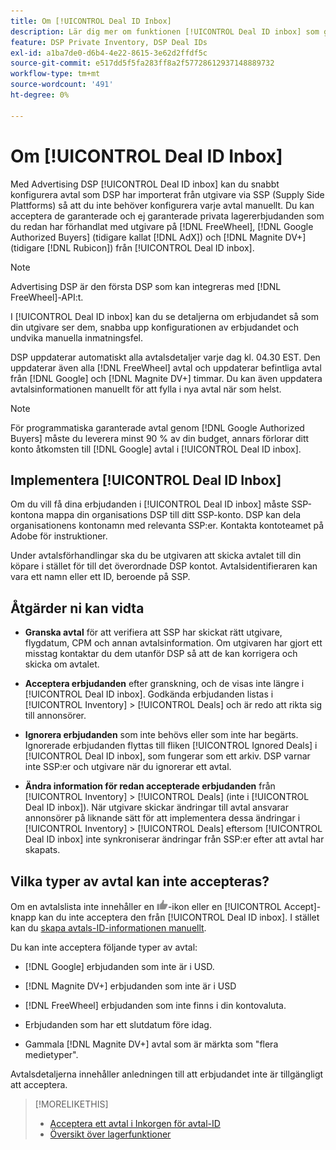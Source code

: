 ```yaml
---
title: Om [!UICONTROL Deal ID Inbox]
description: Lär dig mer om funktionen [!UICONTROL Deal ID inbox] som gör att du kan acceptera privata avtal som du redan har förhandlat med utgivare  [!DNL FreeWheel], [!DNL Google Authorized Buyers]  (tidigare kallad  [!DNL AdX]), and [!DNL Magnite DV+] (tidigare  [!DNL Rubicon]).
feature: DSP Private Inventory, DSP Deal IDs
exl-id: a1ba7de0-d6b4-4e22-8615-3e62d2ffdf5c
source-git-commit: e517dd5f5fa283ff8a2f57728612937148889732
workflow-type: tm+mt
source-wordcount: '491'
ht-degree: 0%

---
```


# Om [!UICONTROL Deal ID Inbox]

Med Advertising DSP [!UICONTROL Deal ID inbox] kan du snabbt konfigurera avtal som DSP har importerat från utgivare via SSP (Supply Side Plattforms) så att du inte behöver konfigurera varje avtal manuellt. Du kan acceptera de garanterade och ej garanterade privata lagererbjudanden som du redan har förhandlat med utgivare på [!DNL FreeWheel], [!DNL Google Authorized Buyers] (tidigare kallat [!DNL AdX]) och [!DNL Magnite DV+] (tidigare [!DNL Rubicon]) från [!UICONTROL Deal ID inbox].

>[!NOTE]
>
>Advertising DSP är den första DSP som kan integreras med [!DNL FreeWheel]-API:t.

I [!UICONTROL Deal ID inbox] kan du se detaljerna om erbjudandet så som din utgivare ser dem, snabba upp konfigurationen av erbjudandet och undvika manuella inmatningsfel.

<!-- 
Accepting a deal automatically pre-populates a new Deal ID record with details from the publisher, and you need to enter only the publisher [always? or just in some cases?], the media type, who can access the deal, and any attribute labels to apply to the deal so it's easy to find. [Are labels a dimension you can report on?]

For each available deal, you can review the deal details sent directly from the publisher. Some deals are grouped as proposals (packages), and you can see the individual deal details by reviewing the deal.

You can accept any available deal or move an incorrect deal to the Ignored Deals tab. You can also un-ignore deals, which moves them back to the New Deals tab so you can potentially accept them.

For each deal, you can select one publisher and one media type (Desktop Video, Mobile Video, Connected TV, Display, or Audio), and you can share the deal with specific advertisers and with all advertisers for a specific account.
 -->

DSP uppdaterar automatiskt alla avtalsdetaljer varje dag kl. 04.30 EST. Den uppdaterar även alla [!DNL FreeWheel] avtal och uppdaterar befintliga avtal från [!DNL Google] och [!DNL Magnite DV+] timmar. Du kan även uppdatera avtalsinformationen manuellt för att fylla i nya avtal när som helst.

<!-- MC: I'm not sure where I got the following. Is this currently true? -->
>[!NOTE]
>
>För programmatiska garanterade avtal genom [!DNL Google Authorized Buyers] måste du leverera minst 90 % av din budget, annars förlorar ditt konto åtkomsten till [!DNL Google] avtal i [!UICONTROL Deal ID inbox].

## Implementera [!UICONTROL Deal ID Inbox]

Om du vill få dina erbjudanden i [!UICONTROL Deal ID inbox] måste SSP-kontona mappa din organisations DSP till ditt SSP-konto. DSP kan dela organisationens kontonamn med relevanta SSP:er. Kontakta kontoteamet på Adobe för instruktioner.

Under avtalsförhandlingar ska du be utgivaren att skicka avtalet till din köpare i stället för till det överordnade DSP kontot. Avtalsidentifieraren kan vara ett namn eller ett ID, beroende på SSP.

## Åtgärder ni kan vidta

* **Granska avtal** för att verifiera att SSP har skickat rätt utgivare, flygdatum, CPM och annan avtalsinformation. Om utgivaren har gjort ett misstag kontaktar du dem utanför DSP så att de kan korrigera och skicka om avtalet.

* **Acceptera erbjudanden** efter granskning, och de visas inte längre i [!UICONTROL Deal ID inbox]. Godkända erbjudanden listas i [!UICONTROL Inventory] > [!UICONTROL Deals] och är redo att rikta sig till annonsörer.

* **Ignorera erbjudanden** som inte behövs eller som inte har begärts. Ignorerade erbjudanden flyttas till fliken [!UICONTROL Ignored Deals] i [!UICONTROL Deal ID inbox], som fungerar som ett arkiv. DSP varnar inte SSP:er och utgivare när du ignorerar ett avtal.

* **Ändra information för redan accepterade erbjudanden** från [!UICONTROL Inventory] > [!UICONTROL Deals] (inte i [!UICONTROL Deal ID inbox]). När utgivare skickar ändringar till avtal ansvarar annonsörer på liknande sätt för att implementera dessa ändringar i [!UICONTROL Inventory] > [!UICONTROL Deals] eftersom [!UICONTROL Deal ID inbox] inte synkroniserar ändringar från SSP:er efter att avtal har skapats.

## Vilka typer av avtal kan inte accepteras?

Om en avtalslista inte innehåller en ![Acceptera](/help/dsp/assets/accept.png)-ikon eller en [!UICONTROL Accept]-knapp kan du inte acceptera den från [!UICONTROL Deal ID inbox]. I stället kan du [skapa avtals-ID-informationen manuellt](/help/dsp/inventory/deal-id-create.md).

Du kan inte acceptera följande typer av avtal:

* [!DNL Google] erbjudanden som inte är i USD.

* [!DNL Magnite DV+] erbjudanden som inte är i USD

* [!DNL FreeWheel] erbjudanden som inte finns i din kontovaluta.

* Erbjudanden som har ett slutdatum före idag.

* Gammala [!DNL Magnite DV+] avtal som är märkta som &quot;flera medietyper&quot;.

Avtalsdetaljerna innehåller anledningen till att erbjudandet inte är tillgängligt att acceptera.

>[!MORELIKETHIS]
>
>* [Acceptera ett avtal i Inkorgen för avtal-ID](deal-id-inbox-accept.md)
>* [Översikt över lagerfunktioner](inventory-overview.md)
